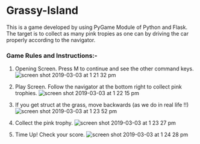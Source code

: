 # Grassy-Island
This is a game developed by using PyGame Module of Python and Flask.
The target is to collect as many pink tropies as one can by driving the car properly according to the navigator.


### Game Rules and Instructions:-

1) Opening Screen. Press M to continue and see the other command keys.
![screen shot 2019-03-03 at 1 21 32 pm](https://user-images.githubusercontent.com/31860248/53692527-cb433680-3db7-11e9-89fe-37f8a52090a0.png)

2) Play Screen. Follow the navigator at the bottom right to collect pink trophies.
![screen shot 2019-03-03 at 1 22 15 pm](https://user-images.githubusercontent.com/31860248/53692533-d26a4480-3db7-11e9-9d57-8944a766b15c.png)

3) If you get struct at the grass, move backwards (as we do in real life !!)
![screen shot 2019-03-03 at 1 23 52 pm](https://user-images.githubusercontent.com/31860248/53692537-dac27f80-3db7-11e9-9b6d-22c976f2b9b4.png)

4) Collect the pink trophy.
![screen shot 2019-03-03 at 1 23 27 pm](https://user-images.githubusercontent.com/31860248/53692535-d7c78f00-3db7-11e9-8be5-44d9ea02103d.png)

5) Time Up! Check your score.
![screen shot 2019-03-03 at 1 24 28 pm](https://user-images.githubusercontent.com/31860248/53692539-e01fca00-3db7-11e9-8b77-6f8770b01136.png)

